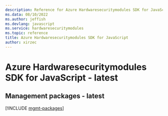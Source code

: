 ```yaml
---
description: Reference for Azure Hardwaresecuritymodules SDK for JavaScript
ms.data: 08/10/2022
ms.author: jeffish
ms.devlang: javascript
ms.service: hardwaresecuritymodules
ms.topic: reference
title: Azure Hardwaresecuritymodules SDK for JavaScript
author: xirzec
---
```

# Azure Hardwaresecuritymodules SDK for JavaScript - latest

## Management packages - latest
[!INCLUDE [mgmt-packages](hardwaresecuritymodules-mgmt-index.md)]